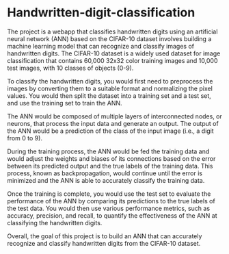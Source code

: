 # Handwritten-digit-classification
The project is a webapp that classifies handwritten digits using an artificial neural network (ANN) based on the CIFAR-10 dataset involves building a machine learning model that can recognize and classify images of handwritten digits. The CIFAR-10 dataset is a widely used dataset for image classification that contains 60,000 32x32 color training images and 10,000 test images, with 10 classes of objects (0-9).

To classify the handwritten digits, you would first need to preprocess the images by converting them to a suitable format and normalizing the pixel values. You would then split the dataset into a training set and a test set, and use the training set to train the ANN.

The ANN would be composed of multiple layers of interconnected nodes, or neurons, that process the input data and generate an output. The output of the ANN would be a prediction of the class of the input image (i.e., a digit from 0 to 9).

During the training process, the ANN would be fed the training data and would adjust the weights and biases of its connections based on the error between its predicted output and the true labels of the training data. This process, known as backpropagation, would continue until the error is minimized and the ANN is able to accurately classify the training data.

Once the training is complete, you would use the test set to evaluate the performance of the ANN by comparing its predictions to the true labels of the test data. You would then use various performance metrics, such as accuracy, precision, and recall, to quantify the effectiveness of the ANN at classifying the handwritten digits.

Overall, the goal of this project is to build an ANN that can accurately recognize and classify handwritten digits from the CIFAR-10 dataset.



